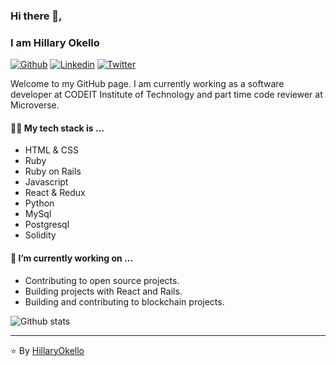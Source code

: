 ### Hi there 👋,
### I am Hillary Okello

[![Github](https://img.shields.io/badge/-Github-000?style=flat&logo=Github&logoColor=white)](https://github.com/HillaryOkello)
[![Linkedin](https://img.shields.io/badge/-LinkedIn-blue?style=flat&logo=Linkedin&logoColor=white)](https://www.linkedin.com/in/hillary-okello-b173101a4/)
[![Twitter](https://img.shields.io/badge/-Twitter-blue?style=flat&logo=Twitter&logoColor=white)](https://twitter.com/Kellyhillary4)

Welcome to my GitHub page. I am currently working as a software developer at CODEIT Institute of Technology and part time code reviewer at Microverse.

#### 👨‍💻 My tech stack is ...
* HTML & CSS
* Ruby
* Ruby on Rails
* Javascript
* React & Redux
* Python
* MySql
* Postgresql
* Solidity

#### 🔭 I’m currently working on ...
* Contributing to open source projects.
* Building projects with React and Rails.
* Building and contributing to blockchain projects.

![Github stats](https://github-readme-stats.vercel.app/api?username=HillaryOkello)

<hr/>


 :star: By [HillaryOkello](https://github.com/HillaryOkello)
